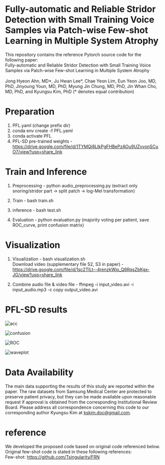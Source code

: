 # Fully-automatic and Reliable Stridor Detection with Small Training Voice Samples via Patch-wise Few-shot Learning in Multiple System Atrophy
This repository contains the reference Pytorch source code for the following paper:
<br/>
Fully-automatic and Reliable Stridor Detection with Small Training Voice Samples via Patch-wise Few-shot Learning in Multiple System Atrophy
<br/>
<br/>
Jong Hyeon Ahn, MD*, Ju Hwan Lee*, Chae Yeon Lim, Eun Yeon Joo, MD, PhD, Jinyoung Youn, MD, PhD, Myung Jin Chung, MD, PhD, Jin Whan Cho, MD, PhD, and Kyungsu Kim, PhD (* denotes equal contribution)

# Preparation
1. PFL.yaml (change prefix dir)
2. conda env create -f PFL.yaml
3. conda activate PFL
4. PFL-SD pre-trained weights - https://drive.google.com/file/d/1TYMQj8LIkPgFHBePzAOu9UZyvonSCuO7/view?usp=share_link

# Train and Inference 
1. Preprocessing - python audio_preprocessing.py (extract only snoring/stridor part -> split patch -> log-Mel transformation) 

2. Train - bash train.sh 

3. inference - bash test.sh 

4. Evaluation - python evaluation.py (majority voting per patient, save ROC_curve, print confusion matrix)

# Visualization
1. Visualization - bash visualization.sh    
    Download video (supplementary file S2, S3 in paper) - https://drive.google.com/file/d/1sc2TILt--4renzkWjo_Q6RqsZbKgx-JG/view?usp=share_link
    
2. Combine audio file & video file - ffmpeg -i input_video.avi -i input_audio.mp3 -c copy output_video.avi

# PFL-SD results
![acc](https://user-images.githubusercontent.com/93506254/208030122-d13a6d01-3960-4878-9370-99231bdb2db9.PNG)

![confusion](https://user-images.githubusercontent.com/93506254/208030226-5f433fab-e4ef-4f9f-9463-2fe99904cddd.PNG)

![ROC](https://user-images.githubusercontent.com/93506254/208030239-6f3d1a10-c18c-4be3-84be-d700b191be45.PNG)

![waveplot](https://user-images.githubusercontent.com/93506254/208030253-9d8f3360-e085-4728-b02c-1ae05e3287de.PNG)


# Data Availability
The main data supporting the results of this study are reported within the paper. The raw datasets from Samsung Medical Center are protected to preserve patient privacy, but they can be made available upon reasonable request if approval is obtained from the corresponding Institutional Review Board.
   Please address all correspondence concerning this code to our corresponding author Kyungsu Kim at kskim.doc@gmail.com.

# reference
We developed the proposed code based on original code referenced below.
<br/>
Original few-shot code is stated in these following references:
<br/>
Few-shot: https://github.com/Tsingularity/FRN



